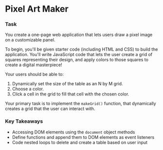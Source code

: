 # Pixel Art Maker

### Task
You create a one-page web application that lets users draw a pixel image on a customizable panel.

To begin, you'll be given starter code (including HTML and CSS) to build the application. You'll write JavaScript code that lets the user create a grid of squares representing their design, and apply colors to those squares to create a digital masterpiece!

Your users should be able to:

  1. Dynamically set the size of the table as an N by M grid.
  2. Choose a color.
  3. Click a cell in the grid to fill that cell with the chosen color.

Your primary task is to implement the `makeGrid()` function, that dynamically creates a grid that the user can interact with.

### Key Takeaways
  * Accessing DOM elements using the `document` object methods
  * Define functions and append them to DOM elements as event listeners
  * Code nested loops to delete and create a table based on user input
